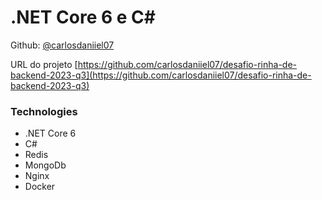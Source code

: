 # .NET Core 6 e C#

Github: [@carlosdaniiel07](https://github.com/carlosdaniiel07)

URL do projeto [https://github.com/carlosdaniiel07/desafio-rinha-de-backend-2023-q3](https://github.com/carlosdaniiel07/desafio-rinha-de-backend-2023-q3)

### Technologies
  - .NET Core 6
  - C#
  - Redis
  - MongoDb
  - Nginx
  - Docker